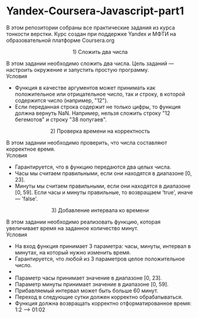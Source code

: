 # Yandex-Coursera-Javascript-part1
В этом репозитории собраны все практические задания из курса тонкости верстки. Курс создан при поддержке Yandex и МФТИ на образовательной платформе Coursera.org
<p align=center>1) Сложить два числа<p>
В этом задании необходимо сложить два числа. Цель заданий — настроить окружение и запустить простую программу.<br>
Условия<br>
<ul>  
<li>Функция в качестве аргументов может принимать как положительное или отрицательное число, так и строку, в которой содержится число (например, "12").</li>

<li>Если переданная строка содержит не только цифры, то функция должна вернуть NaN. Например, нельзя сложить строку "12 бегемотов" и строку "38 попугаев".</li>  
</ul>  
<p align=center>2) Проверка времени на корректность<p>
В этом задании необходимо проверить, что числа составляют корректное время.<br>  
Условия<br>
<ul><li>Гарантируется, что в функцию передаются два целых числа.</li>

<li>Часы мы считаем правильными, если они находятся в диапазоне [0, 23].</li>

<li>Минуты мы считаем правильными, если они находятся в диапазоне [0, 59]. Если часы и минуты правильные, то возвращаем 'true', иначе — 'false'.</li>  
</ul>
<p align=center>3) Добавление интервала ко времени<p>
  
 В этом задании необходимо реализовать функцию, которая увеличивает время на заданное количество минут.<br>
  Условия<br>
<ul><li>На вход функция принимает 3 параметра: часы, минуты, интервал в минутах, на который нужно изменить время.</li>

<li>Гарантируется, что любой из 3 параметров  целое положительное число.</li>
<li>
<li>Параметр часы принимает значение в диапазоне [0, 23].</li>

<li>Параметр минуты принимает значение в диапазоне [0, 59].</li>

<li>Прибавляемый интервал может быть больше 60 минут.</li>

<li>Переход в следующие сутки должен корректно обрабатываться.</li>

<li>Функция должна возвращать корректно отформатированное время: 1:2 –> 01:02</li></ul>

